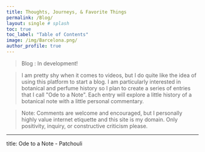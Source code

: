 ```yaml
---
title: Thoughts, Journeys, & Favorite Things
permalink: /Blog/
layout: single # splash
toc: true
toc_label: "Table of Contents"
image: /img/Barcelona.png/
author_profile: true
---
```


> Blog : In development!

>I am pretty shy when it comes to videos, but I do quite like the idea of using this platform to start a blog. I am particularly interested in botanical and perfume history so I plan to create a series of entries that I call "Ode to a Note". Each entry will explore a little history of a botanical note with a little personal commentary. 

> Note: Comments are welcome and encouraged, but I personally highly value internet etiquette and this site is my domain. Only positivity, inquiry, or constructive criticism please.

***

title: Ode to a Note - Patchouli

